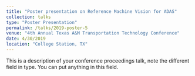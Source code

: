 ```yaml
---
title: "Poster presentation on Reference Machine Vision for ADAS"
collection: talks
type: "Poster Presentation"
permalink: /talks/2019-poster-5
venue: "4th Annual Texas A&M Transportation Technology Conference"
date: 4/30/2019
location: "College Station, TX"
---
```


This is a description of your conference proceedings talk, note the different field in type. You can put anything in this field.
